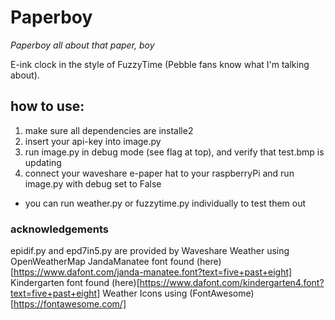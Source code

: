 # Paperboy

*Paperboy all about that paper, boy*

E-ink clock in the style of FuzzyTime (Pebble fans know what I'm talking about).


## how to use:

1. make sure all dependencies are installe2
2. insert your api-key into image.py
3. run image.py in debug mode (see flag at top), and verify that test.bmp is updating
4. connect your waveshare e-paper hat to your raspberryPi and run image.py with debug set to False
- you can run weather.py or fuzzytime.py individually to test them out

### acknowledgements

epidif.py and epd7in5.py are provided by Waveshare
Weather using OpenWeatherMap
JandaManatee font found (here)[https://www.dafont.com/janda-manatee.font?text=five+past+eight]
Kindergarten font found (here)[https://www.dafont.com/kindergarten4.font?text=five+past+eight]
Weather Icons using (FontAwesome)[https://fontawesome.com/]